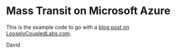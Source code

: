 Mass Transit on Microsoft Azure
===============================

This is the example code to go with a [blog post on LooselyCoupledLabs.com](http://looselycoupledlabs.com/2014/09/masstransit-on-microsoft-azure-2/).

David
